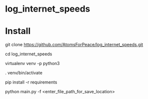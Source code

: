 # log_internet_speeds

# Install

git clone https://github.com/AtomsForPeace/log_internet_speeds.git

cd log_internet_speeds

virtualenv venv -p python3

. venv/bin/activate

pip install -r requirements

python main.py -f <enter_file_path_for_save_location>
